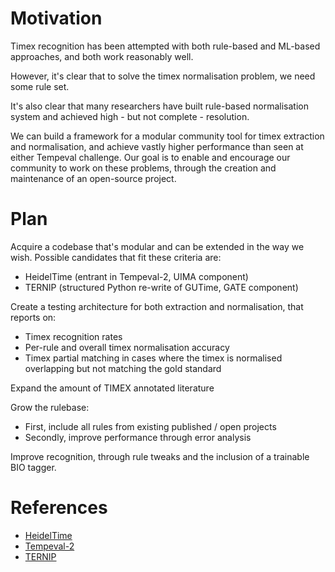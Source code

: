# Motivation #

Timex recognition has been attempted with both rule-based and ML-based approaches, and both work reasonably well.

However, it's clear that to solve the timex normalisation problem, we need some rule set.

It's also clear that many researchers have built rule-based normalisation system and achieved high - but not complete - resolution.


We can build a framework for a modular community tool for timex extraction and normalisation, and achieve vastly higher performance than seen at either Tempeval challenge. Our goal is to enable and encourage our community to work on these problems, through the creation and maintenance of an open-source project.

# Plan #

Acquire a codebase that's modular and can be extended in the way we wish. Possible candidates that fit these criteria are:
  * HeidelTime (entrant in Tempeval-2, UIMA component)
  * TERNIP (structured Python re-write of GUTime, GATE component)

Create a testing architecture for both extraction and normalisation, that reports on:
  * Timex recognition rates
  * Per-rule and overall timex normalisation accuracy
  * Timex partial matching in cases where the timex is normalised overlapping but not matching the gold standard

Expand the amount of TIMEX annotated literature

Grow the rulebase:
  * First, include all rules from existing published / open projects
  * Secondly, improve performance through error analysis

Improve recognition, through rule tweaks and the inclusion of a trainable BIO tagger.

# References #

  * [HeidelTime](http://dbs.informatik.uni-heidelberg.de/fileadmin/Team/jannik/StroetgenGertz2010_semeval.pdf)
  * [Tempeval-2](http://www.timeml.org/tempeval2/)
  * [TERNIP](http://svn.pling.org.uk/ternip/trunk/docs/dissertation.pdf)